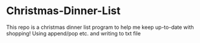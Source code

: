 # Christmas-Dinner-List
This repo is a christmas dinner list program to help me keep up-to-date with shopping! Using append/pop etc. and writing to txt file
